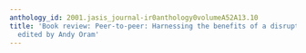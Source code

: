 ```yaml
---
anthology_id: 2001.jasis_journal-ir0anthology0volumeA52A13.10
title: 'Book review: Peer-to-peer: Harnessing the benefits of a disruptive technology,
  edited by Andy Oram'
---
```

